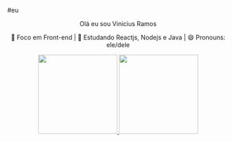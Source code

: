 #eu
<div align="center">
<p>Olá eu sou Vinicius Ramos<p>
<div>
  <p>🔭 Foco em Front-end  |
 🌱 Estudando Reactjs, Nodejs e Java  |
 😄 Pronouns: ele/dele
  <p>
 </div>
 
</div>

<div align="center">
  <a href="https://github.com/vinirms">
  <img height="180em" src="https://github-readme-stats.vercel.app/api?username=vinirms&show_icons=true&theme=dracula&include_all_commits=true&count_private=true"/>
  <img height="180em" src="https://github-readme-stats.vercel.app/api/top-langs/?username=vinirms&layout=compact&langs_count=7&theme=dracula"/>
</div>
